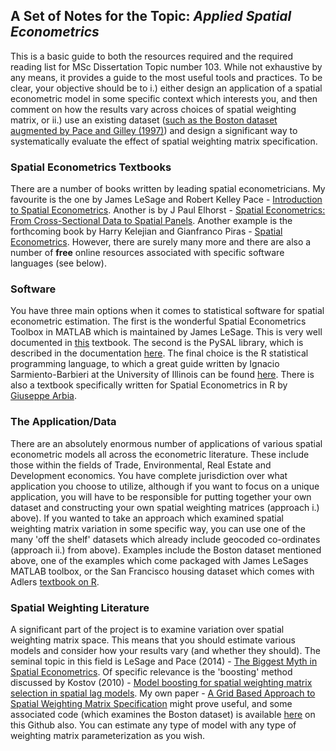 ## A Set of Notes for the Topic: *Applied Spatial Econometrics*

This is a basic guide to both the resources required and the required reading list for MSc Dissertation Topic number 103. While not exhaustive by any means, it provides a guide to the most useful tools and practices. To be clear, your objective should be to i.) either design an application of a spatial econometric model in some specific context which interests you, and then comment on how the results vary across choices of spatial weighting matrix, or ii.) use an existing dataset ([such as the Boston dataset augmented by Pace and Gilley (1997)](https://artax.karlin.mff.cuni.cz/r-help/library/spdep/html/boston.html)) and design a significant way to systematically evaluate the effect of spatial weighting matrix specification.

### Spatial Econometrics Textbooks

There are a number of books written by leading spatial econometricians. My favourite is the one by James LeSage and Robert Kelley Pace - [Introduction to Spatial Econometrics](https://www.amazon.co.uk/Introduction-Spatial-Econometrics-Statistics-Monographs/dp/142006424X/). Another is by J Paul Elhorst - [Spatial Econometrics: From Cross-Sectional Data to Spatial Panels](https://www.amazon.co.uk/Spatial-Econometrics-Cross-Sectional-SpringerBriefs-Regional/dp/3642403395). Another example is the forthcoming book by Harry Kelejian and Gianfranco Piras - [Spatial Econometrics](https://www.amazon.co.uk/Spatial-Econometrics-Harry-Kelejian/dp/0128133872/). However, there are surely many more and there are also a number of **free** online resources associated with specific software languages (see below).

### Software

You have three main options when it comes to statistical software for spatial econometric estimation. The first is the wonderful Spatial Econometrics Toolbox in MATLAB which is maintained by James LeSage. This is very well documented in [this](http://www.rri.wvu.edu/webbook/lesage/spatial/wbook.pdf) textbook. The second is the PySAL library, which is described in the documentation [here](http://pysal.readthedocs.io/en/latest/). The final choice is the R statistical programming language, to which a great guide written by Ignacio Sarmiento-Barbieri at the University of Illinois can be found [here](http://www.econ.uiuc.edu/~lab/workshop/Spatial_in_R.html). There is also a textbook specifically written for Spatial Econometrics in R by [Giuseppe Arbia](https://www.amazon.co.uk/Primer-Spatial-Econometrics-Applications-Palgrave/dp/1137428163/).

### The Application/Data

There are an absolutely enormous number of applications of various spatial econometric models all across the econometric literature. These include those within the fields of Trade, Environmental, Real Estate and Development economics. You have complete jurisdiction over what application you choose to utilize, although if you want to focus on a unique application, you will have to be responsible for putting together your own dataset and constructing your own spatial weighting matrices (approach i.) above). If you wanted to take an approach which examined spatial weighting matrix variation in some specific way, you can use one of the many 'off the shelf' datasets which already include geocoded co-ordinates (approach ii.) from above). Examples include the Boston dataset mentioned above, one of the examples which come packaged with James LeSages MATLAB toolbox, or the San Francisco housing dataset which comes with Adlers [textbook on R](https://www.amazon.co.uk/R-Nutshell-OReilly-Joseph-Adler/dp/144931208X).

### Spatial Weighting Literature

A significant part of the project is to examine variation over spatial weighting matrix space. This means that you should estimate various models and consider how your results vary (and whether they should). The seminal topic in this field is LeSage and Pace (2014) - [The Biggest Myth in Spatial Econometrics](http://www.mdpi.com/2225-1146/2/4/217). Of specific relevance is the 'boosting' method discussed by Kostov (2010) - [Model boosting for spatial weighting matrix selection in spatial lag models](http://journals.sagepub.com/doi/abs/10.1068/b35137). My own paper - [A Grid Based Approach to Spatial Weighting Matrix Specification](https://papers.ssrn.com/sol3/papers.cfm?abstract_id=2975838) might prove useful, and some associated code (which examines the Boston dataset) is available [here](https://github.com/crahal/SpatialGrid) on this Github also. You can estimate any type of model with any type of weighting matrix parameterization as you wish.
